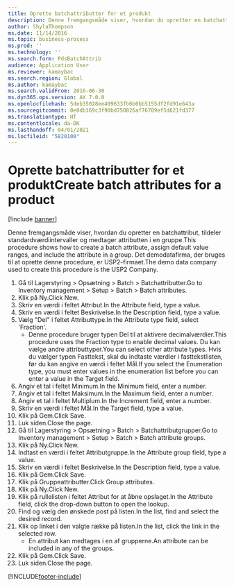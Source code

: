 ```yaml
---
title: Oprette batchattributter for et produkt
description: Denne fremgangsmåde viser, hvordan du opretter en batchattribut, tildeler standardværdiintervaller og medtager attributten i en gruppe.
author: ShylaThompson
ms.date: 11/14/2016
ms.topic: business-process
ms.prod: ''
ms.technology: ''
ms.search.form: PdsBatchAttrib
audience: Application User
ms.reviewer: kamaybac
ms.search.region: Global
ms.author: kamaybac
ms.search.validFrom: 2016-06-30
ms.dyn365.ops.version: AX 7.0.0
ms.openlocfilehash: 5deb35028ee499633fb6b0bb5155df2fd91e643a
ms.sourcegitcommit: 0e8db169c3f90bd750826af76709ef5d621fd377
ms.translationtype: HT
ms.contentlocale: da-DK
ms.lasthandoff: 04/01/2021
ms.locfileid: "5820100"
---
```

# <a name="create-batch-attributes-for-a-product"></a><span data-ttu-id="f5b44-103">Oprette batchattributter for et produkt</span><span class="sxs-lookup"><span data-stu-id="f5b44-103">Create batch attributes for a product</span></span>

[!include [banner](../../includes/banner.md)]

<span data-ttu-id="f5b44-104">Denne fremgangsmåde viser, hvordan du opretter en batchattribut, tildeler standardværdiintervaller og medtager attributten i en gruppe.</span><span class="sxs-lookup"><span data-stu-id="f5b44-104">This procedure shows how to create a batch attribute, assign default value ranges, and include the attribute in a group.</span></span> <span data-ttu-id="f5b44-105">Det demodatafirma, der bruges til at oprette denne procedure, er USP2-firmaet.</span><span class="sxs-lookup"><span data-stu-id="f5b44-105">The demo data company used to create this procedure is the USP2 Company.</span></span>

1. <span data-ttu-id="f5b44-106">Gå til Lagerstyring > Opsætning > Batch > Batchattributter.</span><span class="sxs-lookup"><span data-stu-id="f5b44-106">Go to Inventory management > Setup > Batch > Batch attributes.</span></span>
2. <span data-ttu-id="f5b44-107">Klik på Ny.</span><span class="sxs-lookup"><span data-stu-id="f5b44-107">Click New.</span></span>
3. <span data-ttu-id="f5b44-108">Skriv en værdi i feltet Attribut.</span><span class="sxs-lookup"><span data-stu-id="f5b44-108">In the Attribute field, type a value.</span></span>
4. <span data-ttu-id="f5b44-109">Skriv en værdi i feltet Beskrivelse.</span><span class="sxs-lookup"><span data-stu-id="f5b44-109">In the Description field, type a value.</span></span>
5. <span data-ttu-id="f5b44-110">Vælg "Del" i feltet Attributtype.</span><span class="sxs-lookup"><span data-stu-id="f5b44-110">In the Attribute type field, select 'Fraction'.</span></span>
    * <span data-ttu-id="f5b44-111">Denne procedure bruger typen Del til at aktivere decimalværdier.</span><span class="sxs-lookup"><span data-stu-id="f5b44-111">This procedure uses the Fraction type to enable decimal values.</span></span> <span data-ttu-id="f5b44-112">Du kan vælge andre attributtyper.</span><span class="sxs-lookup"><span data-stu-id="f5b44-112">You can select other attribute types.</span></span> <span data-ttu-id="f5b44-113">Hvis du vælger typen Fasttekst, skal du indtaste værdier i fasttekstlisten, før du kan angive en værdi i feltet Mål.</span><span class="sxs-lookup"><span data-stu-id="f5b44-113">If you select the Enumeration type, you must enter values in the enumeration list before you can enter a value in the Target field.</span></span>  
6. <span data-ttu-id="f5b44-114">Angiv et tal i feltet Minimum.</span><span class="sxs-lookup"><span data-stu-id="f5b44-114">In the Minimum field, enter a number.</span></span>
7. <span data-ttu-id="f5b44-115">Angiv et tal i feltet Maksimum.</span><span class="sxs-lookup"><span data-stu-id="f5b44-115">In the Maximum field, enter a number.</span></span>
8. <span data-ttu-id="f5b44-116">Angiv et tal i feltet Multiplum.</span><span class="sxs-lookup"><span data-stu-id="f5b44-116">In the Increment field, enter a number.</span></span>
9. <span data-ttu-id="f5b44-117">Skriv en værdi i feltet Mål.</span><span class="sxs-lookup"><span data-stu-id="f5b44-117">In the Target field, type a value.</span></span>
10. <span data-ttu-id="f5b44-118">Klik på Gem.</span><span class="sxs-lookup"><span data-stu-id="f5b44-118">Click Save.</span></span>
11. <span data-ttu-id="f5b44-119">Luk siden.</span><span class="sxs-lookup"><span data-stu-id="f5b44-119">Close the page.</span></span>
12. <span data-ttu-id="f5b44-120">Gå til Lagerstyring > Opsætning > Batch > Batchattributgrupper.</span><span class="sxs-lookup"><span data-stu-id="f5b44-120">Go to Inventory management > Setup > Batch > Batch attribute groups.</span></span>
13. <span data-ttu-id="f5b44-121">Klik på Ny.</span><span class="sxs-lookup"><span data-stu-id="f5b44-121">Click New.</span></span>
14. <span data-ttu-id="f5b44-122">Indtast en værdi i feltet Attributgruppe.</span><span class="sxs-lookup"><span data-stu-id="f5b44-122">In the Attribute group field, type a value.</span></span>
15. <span data-ttu-id="f5b44-123">Skriv en værdi i feltet Beskrivelse.</span><span class="sxs-lookup"><span data-stu-id="f5b44-123">In the Description field, type a value.</span></span>
16. <span data-ttu-id="f5b44-124">Klik på Gem.</span><span class="sxs-lookup"><span data-stu-id="f5b44-124">Click Save.</span></span>
17. <span data-ttu-id="f5b44-125">Klik på Gruppeattributter.</span><span class="sxs-lookup"><span data-stu-id="f5b44-125">Click Group attributes.</span></span>
18. <span data-ttu-id="f5b44-126">Klik på Ny.</span><span class="sxs-lookup"><span data-stu-id="f5b44-126">Click New.</span></span>
19. <span data-ttu-id="f5b44-127">Klik på rullelisten i feltet Attribut for at åbne opslaget.</span><span class="sxs-lookup"><span data-stu-id="f5b44-127">In the Attribute field, click the drop-down button to open the lookup.</span></span>
20. <span data-ttu-id="f5b44-128">Find og vælg den ønskede post på listen.</span><span class="sxs-lookup"><span data-stu-id="f5b44-128">In the list, find and select the desired record.</span></span>
21. <span data-ttu-id="f5b44-129">Klik op linket i den valgte række på listen.</span><span class="sxs-lookup"><span data-stu-id="f5b44-129">In the list, click the link in the selected row.</span></span>
    * <span data-ttu-id="f5b44-130">En attribut kan medtages i en af grupperne.</span><span class="sxs-lookup"><span data-stu-id="f5b44-130">An attribute can be included in any of the groups.</span></span>  
22. <span data-ttu-id="f5b44-131">Klik på Gem.</span><span class="sxs-lookup"><span data-stu-id="f5b44-131">Click Save.</span></span>
23. <span data-ttu-id="f5b44-132">Luk siden.</span><span class="sxs-lookup"><span data-stu-id="f5b44-132">Close the page.</span></span>



[!INCLUDE[footer-include](../../../includes/footer-banner.md)]
